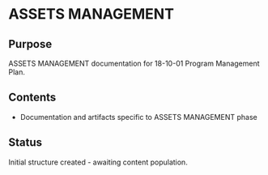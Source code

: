 # ASSETS MANAGEMENT

## Purpose
ASSETS MANAGEMENT documentation for 18-10-01 Program Management Plan.

## Contents
- Documentation and artifacts specific to ASSETS MANAGEMENT phase

## Status
Initial structure created - awaiting content population.
